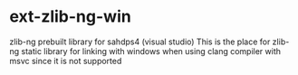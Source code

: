 # ext-zlib-ng-win
zlib-ng prebuilt library for sahdps4 (visual studio)
This is the place for zlib-ng static library for linking with windows when using clang compiler with msvc since it is not supported